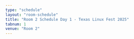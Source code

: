 ```yaml
---
type: "schedule"
layout: "room-schedule"
title: "Room 2 Schedule Day 1 - Texas Linux Fest 2025"
tabnum: 1
venue: "Room 2"
---
```

